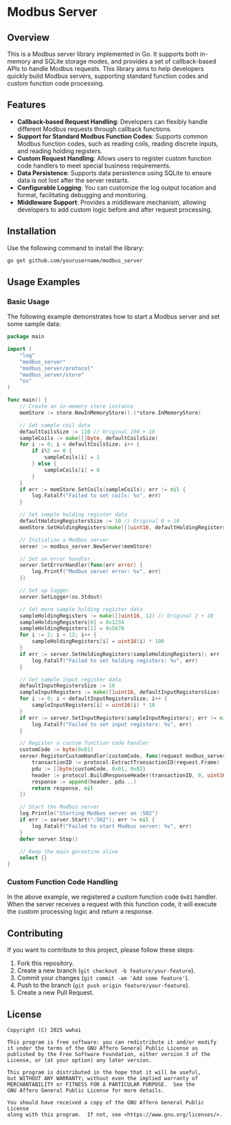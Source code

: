 # Modbus Server

## Overview
This is a Modbus server library implemented in Go. It supports both in-memory and SQLite storage modes, and provides a set of callback-based APIs to handle Modbus requests. This library aims to help developers quickly build Modbus servers, supporting standard function codes and custom function code processing.

## Features
- **Callback-based Request Handling**: Developers can flexibly handle different Modbus requests through callback functions.
- **Support for Standard Modbus Function Codes**: Supports common Modbus function codes, such as reading coils, reading discrete inputs, and reading holding registers.
- **Custom Request Handling**: Allows users to register custom function code handlers to meet special business requirements.
- **Data Persistence**: Supports data persistence using SQLite to ensure data is not lost after the server restarts.
- **Configurable Logging**: You can customize the log output location and format, facilitating debugging and monitoring.
- **Middleware Support**: Provides a middleware mechanism, allowing developers to add custom logic before and after request processing.

## Installation
Use the following command to install the library:
```bash
go get github.com/yourusername/modbus_server
```

## Usage Examples

### Basic Usage
The following example demonstrates how to start a Modbus server and set some sample data:
```go:e:\workspace\modbus_server\examples\main.go
package main

import (
	"log"
	"modbus_server"
	"modbus_server/protocol"
	"modbus_server/store"
	"os"
)

func main() {
	// Create an in-memory store instance
	memStore := store.NewInMemoryStore().(*store.InMemoryStore)

	// Set sample coil data
	defaultCoilsSize := 110 // Original 100 + 10
	sampleCoils := make([]byte, defaultCoilsSize)
	for i := 0; i < defaultCoilsSize; i++ {
		if i%2 == 0 {
			sampleCoils[i] = 1
		} else {
			sampleCoils[i] = 0
		}
	}
	if err := memStore.SetCoils(sampleCoils); err != nil {
		log.Fatalf("Failed to set coils: %v", err)
	}

	// Set sample holding register data
	defaultHoldingRegistersSize := 10 // Original 0 + 10
	memStore.SetHoldingRegisters(make([]uint16, defaultHoldingRegistersSize))

	// Initialize a Modbus server
	server := modbus_server.NewServer(memStore)

	// Set an error handler
	server.SetErrorHandler(func(err error) {
		log.Printf("Modbus server error: %v", err)
	})

	// Set up logger
	server.SetLogger(os.Stdout)

	// Set more sample holding register data
	sampleHoldingRegisters := make([]uint16, 12) // Original 2 + 10
	sampleHoldingRegisters[0] = 0x1234
	sampleHoldingRegisters[1] = 0x5678
	for i := 2; i < 12; i++ {
		sampleHoldingRegisters[i] = uint16(i) * 100
	}
	if err := server.SetHoldingRegisters(sampleHoldingRegisters); err != nil {
		log.Fatalf("Failed to set holding registers: %v", err)
	}

	// Set sample input register data
	defaultInputRegistersSize := 10
	sampleInputRegisters := make([]uint16, defaultInputRegistersSize)
	for i := 0; i < defaultInputRegistersSize; i++ {
		sampleInputRegisters[i] = uint16(i) * 10
	}
	if err := server.SetInputRegisters(sampleInputRegisters); err != nil {
		log.Fatalf("Failed to set input registers: %v", err)
	}

	// Register a custom function code handler
	customCode := byte(0x81)
	server.RegisterCustomHandler(customCode, func(request modbus_server.Request, store store.Store) ([]byte, error) {
		transactionID := protocol.ExtractTransactionID(request.Frame)
		pdu := []byte{customCode, 0x01, 0x02}
		header := protocol.BuildResponseHeader(transactionID, 0, uint16(len(pdu)+1), request.SlaveID)
		response := append(header, pdu...)
		return response, nil
	})

	// Start the Modbus server
	log.Println("Starting Modbus server on :502")
	if err := server.Start(":502"); err != nil {
		log.Fatalf("Failed to start Modbus server: %v", err)
	}
	defer server.Stop()

	// Keep the main goroutine alive
	select {}
}
```

### Custom Function Code Handling
In the above example, we registered a custom function code `0x81` handler. When the server receives a request with this function code, it will execute the custom processing logic and return a response.

## Contributing
If you want to contribute to this project, please follow these steps:
1. Fork this repository.
2. Create a new branch (`git checkout -b feature/your-feature`).
3. Commit your changes (`git commit -am 'Add some feature'`).
4. Push to the branch (`git push origin feature/your-feature`).
5. Create a new Pull Request.

## License
```
Copyright (C) 2025 wwhai

This program is free software: you can redistribute it and/or modify
it under the terms of the GNU Affero General Public License as
published by the Free Software Foundation, either version 3 of the
License, or (at your option) any later version.

This program is distributed in the hope that it will be useful,
but WITHOUT ANY WARRANTY; without even the implied warranty of
MERCHANTABILITY or FITNESS FOR A PARTICULAR PURPOSE.  See the
GNU Affero General Public License for more details.

You should have received a copy of the GNU Affero General Public License
along with this program.  If not, see <https://www.gnu.org/licenses/>.
```